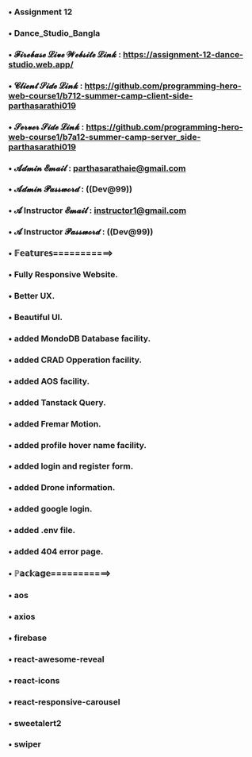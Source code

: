 ### • Assignment 12
### • Dance_Studio_Bangla


### • 𝓕𝓲𝓻𝓮𝓫𝓪𝓼𝓮 𝓛𝓲𝓿𝓮 𝓦𝓮𝓫𝓼𝓲𝓽𝓮 𝓛𝓲𝓷𝓴 : https://assignment-12-dance-studio.web.app/
### • 𝓒𝓵𝓲𝓮𝓷𝓽 𝓢𝓲𝓭𝓮 𝓛𝓲𝓷𝓴  : https://github.com/programming-hero-web-course1/b712-summer-camp-client-side-parthasarathi019
### • 𝓢𝓮𝓻𝓿𝓮𝓻 𝓢𝓲𝓭𝓮 𝓛𝓲𝓷𝓴 : https://github.com/programming-hero-web-course1/b7a12-summer-camp-server_side-parthasarathi019
### • 𝓐𝓭𝓶𝓲𝓷 𝓔𝓶𝓪𝓲𝓵 : parthasarathaie@gmail.com
### • 𝓐𝓭𝓶𝓲𝓷 𝓟𝓪𝓼𝓼𝔀𝓸𝓻𝓭 : ((Dev@99))
### • 𝓐 Instructor 𝓔𝓶𝓪𝓲𝓵 : instructor1@gmail.com
### • 𝓐 Instructor 𝓟𝓪𝓼𝓼𝔀𝓸𝓻𝓭 : ((Dev@99))


### • 𝔽𝕖𝕒𝕥𝕦𝕣𝕖𝕤===========>
### • Fully Responsive Website.
### • Better UX.
### • Beautiful UI.
### • added MondoDB Database facility.
### • added CRAD Opperation facility.
### • added AOS facility.
### • added Tanstack Query.
### • added Fremar Motion.
### • added profile hover name facility.
### • added login and register form.
### • added Drone information.
### • added google login.
### • added .env file.
### • added 404 error page.


### • ℙ𝕒𝕔𝕜𝕒𝕘𝕖===========>
### • aos
### • axios
### • firebase
### • react-awesome-reveal
### • react-icons
### • react-responsive-carousel
### • sweetalert2
### • swiper

